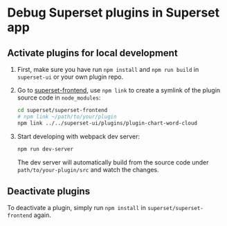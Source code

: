 # Debug Superset plugins in Superset app

## Activate plugins for local development

1. First, make sure you have run `npm install` and `npm run build` in `superset-ui` or your own
   plugin repo.
2. Go to [superset-frontend](https://github.com/apache/superset/tree/master/superset-frontend), use
   `npm link` to create a symlink of the plugin source code in `node_modules`:

   ```sh
   cd superset/superset-frontend
   # npm link ~/path/to/your/plugin
   npm link ../../superset-ui/plugins/plugin-chart-word-cloud
   ```

3. Start developing with webpack dev server:

   ```sh
   npm run dev-server
   ```

   The dev server will automatically build from the source code under `path/to/your-plugin/src` and
   watch the changes.

## Deactivate plugins

To deactivate a plugin, simply run `npm install` in `superset/superset-frontend` again.
